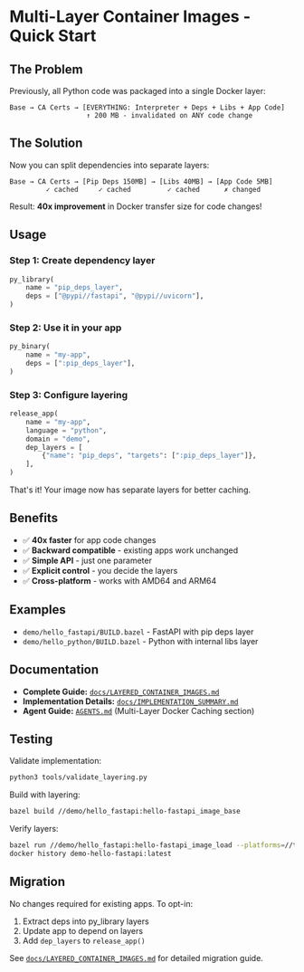 # Multi-Layer Container Images - Quick Start

## The Problem
Previously, all Python code was packaged into a single Docker layer:
```
Base → CA Certs → [EVERYTHING: Interpreter + Deps + Libs + App Code]
                   ↑ 200 MB - invalidated on ANY code change
```

## The Solution  
Now you can split dependencies into separate layers:
```
Base → CA Certs → [Pip Deps 150MB] → [Libs 40MB] → [App Code 5MB]
         ✓ cached     ✓ cached         ✓ cached      ✗ changed
```

Result: **40x improvement** in Docker transfer size for code changes!

## Usage

### Step 1: Create dependency layer
```python
py_library(
    name = "pip_deps_layer",
    deps = ["@pypi//fastapi", "@pypi//uvicorn"],
)
```

### Step 2: Use it in your app
```python
py_binary(
    name = "my-app",
    deps = [":pip_deps_layer"],
)
```

### Step 3: Configure layering
```python
release_app(
    name = "my-app",
    language = "python",
    domain = "demo",
    dep_layers = [
        {"name": "pip_deps", "targets": [":pip_deps_layer"]},
    ],
)
```

That's it! Your image now has separate layers for better caching.

## Benefits

- ✅ **40x faster** for app code changes
- ✅ **Backward compatible** - existing apps work unchanged
- ✅ **Simple API** - just one parameter
- ✅ **Explicit control** - you decide the layers
- ✅ **Cross-platform** - works with AMD64 and ARM64

## Examples

- `demo/hello_fastapi/BUILD.bazel` - FastAPI with pip deps layer
- `demo/hello_python/BUILD.bazel` - Python with internal libs layer

## Documentation

- **Complete Guide:** [`docs/LAYERED_CONTAINER_IMAGES.md`](docs/LAYERED_CONTAINER_IMAGES.md)
- **Implementation Details:** [`docs/IMPLEMENTATION_SUMMARY.md`](docs/IMPLEMENTATION_SUMMARY.md)
- **Agent Guide:** [`AGENTS.md`](AGENTS.md) (Multi-Layer Docker Caching section)

## Testing

Validate implementation:
```bash
python3 tools/validate_layering.py
```

Build with layering:
```bash
bazel build //demo/hello_fastapi:hello-fastapi_image_base
```

Verify layers:
```bash
bazel run //demo/hello_fastapi:hello-fastapi_image_load --platforms=//tools:linux_arm64
docker history demo-hello-fastapi:latest
```

## Migration

No changes required for existing apps. To opt-in:

1. Extract deps into py_library layers
2. Update app to depend on layers
3. Add `dep_layers` to `release_app()`

See [`docs/LAYERED_CONTAINER_IMAGES.md`](docs/LAYERED_CONTAINER_IMAGES.md) for detailed migration guide.
